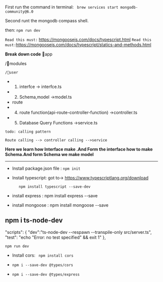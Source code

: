 First run the command in terminal: ` brew services start mongodb-community@6.0`

Second runt the mongodb compass shell.

then: `npm run dev`   



`Read this must:` https://mongoosejs.com/docs/typescript.html
`Read this must:`https://mongoosejs.com/docs/typescript/statics-and-methods.html

**Break down code**
📁app

  /📁modules

    /📁user

-    1. interfce -> interfce.ts
-    2. Schema,model ->model.ts
-    route 
-    4. route function(api-route-controller-function) ->controller.ts
-    5. Database Query Functions ->service.ts


`todo: calling pattern`

    Route calling --> controller calling -->service



**Here we learn how Interface make .And Form the interface how to make Schema.And form Schema we make model**


---


-    Install package.json file : `npm init`
-    Install typescript: got to-> https://www.typescriptlang.org/download
        
            npm install typescript --save-dev
    
- install express : npm install express --save
- install mongoose : npm install mongoose --save

**npm i ts-node-dev**
- 

  "scripts": {
    "dev":"ts-node-dev --respawn --transpile-only src/server.ts",
    "test": "echo \"Error: no test specified\" && exit 1"
  },

`npm run dev`   


-    Install cors: ` npm install cors`
 
- `npm i --save-dev @types/cors`

- `npm i --save-dev @types/express`